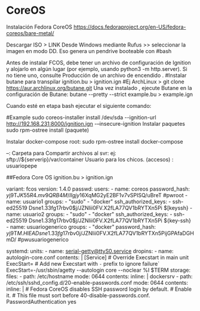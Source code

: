 # CoreOS
Instalación Fedora CoreOS
https://docs.fedoraproject.org/en-US/fedora-coreos/bare-metal/


Descargar ISO > LINK
Desde Windows mediante Rufus >> seleccionar la imagen en modo DD.
Eso genera un pendrive booteable con #bash

Antes de instalar FCOS, debe tener un archivo de configuración de Ignition y alojarlo en algún lugar (por ejemplo, usando python3 -m http.server). Si no tiene uno, consulte Producción de un archivo de encendido . 
#Instalar butane para transpilar ignition.bu > ignition.ign
#Ej ArchLinux > git clone https://aur.archlinux.org/butane.git
Una vez instalado , ejecute Butane en la configuración de Butane:
butane --pretty --strict example.bu > example.ign

Cuando esté en etapa bash ejecutar el siguiente comando:

#Example 
sudo coreos-installer install /dev/sda --ignition-url http://192.168.231:8000/ignition.ign -–insecure-ignition
Instalar paquetes sudo rpm-ostree install (paquete)

Instalar docker-compose 
root: sudo rpm-ostree install docker-compose

–: 
	Carpeta para Compartir archivos al svr:
	ej: sftp://${serverip}/var/container
	Usuario para los chicos. (accesos) : usuariopepe
	
##Fedora Core OS ignition.bu > ignition.ign

variant: fcos
version: 1.4.0
passwd:
  users:
    - name: coreos
      password_hash: $y$j9T$JK55R4.mv9QRB4M/IIgjy1$6XqMG2yE2BF1v7vSPISQ/uBreT
      #pwroot
    - name: usuario1
      groups:
        - "sudo"
        - "docker"
      ssh_authorized_keys:
        - ssh-ed25519 Dsne1.33fg17rbv0$j/JZNIii0FV.X2fLA77QV1bRYTXn5Pi $[keyssh}
    - name: usuario2
      groups:
        - "sudo"
        - "docker"
      ssh_authorized_keys:
        - ssh-ed25519 Dsne1.33fg17rbv0$j/JZNIii0FV.X2fLA77QV1bRYTXn5Pi ${key-ssh}
    - name: usuariogenerico
      groups:
        - "docker"
      password_hash: $y$j9T$M.HlEADsne1.33fg17rbv0$j/JZNIii0FV.X2fLA77QV1bRYTXn5PijGPAfaDGHmD/
      #pwusuariogenerico
      
systemd:
  units:
    - name: serial-getty@ttyS0.service
      dropins:
      - name: autologin-core.conf
        contents: |
          [Service]
          # Override Execstart in main unit
          ExecStart=
          # Add new Execstart with `-` prefix to ignore failure`
          ExecStart=-/usr/sbin/agetty --autologin core --noclear %I $TERM
storage:
  files:
    - path: /etc/hostname
      mode: 0644
      contents:
        inline: |
          dockersrv
    - path: /etc/ssh/sshd_config.d/20-enable-passwords.conf
      mode: 0644
      contents:
        inline: |
          # Fedora CoreOS disables SSH password login by default.
          # Enable it.
          # This file must sort before 40-disable-passwords.conf.
          PasswordAuthentication yes


